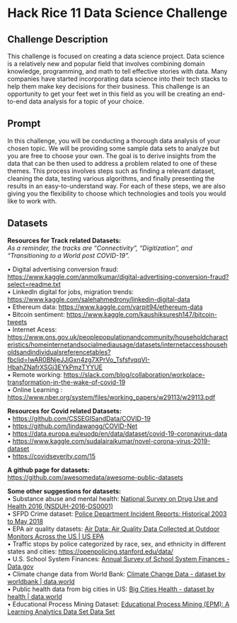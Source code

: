 # Hack Rice 11 Data Science Challenge

## Challenge Description
This challenge is focused on creating a data science project. Data science is a relatively new and popular field that involves combining domain knowledge, programming, and math to tell effective stories with data. Many companies have started incorporating data science into their tech stacks to help them make key decisions for their business. This challenge is an opportunity to get your feet wet in this field as you will be creating an end-to-end data analysis for a topic of your choice.

## Prompt
In this challenge, you will be conducting a thorough data analysis of your chosen topic. We will be providing some sample data sets to analyze but you are free to choose your own. The goal is to derive insights from the data that can be then used to address a problem related to one of these themes. This process involves steps such as finding a relevant dataset, cleaning the data, testing various algorithms, and finally presenting the results in an easy-to-understand way. For each of these steps, we are also giving you the flexibility to choose which technologies and tools you would like to work with.

## Datasets
**Resources for Track related Datasets:**\
*As a reminder, the tracks are “Connectivity”, “Digitization”, and “Transitioning to a World post COVID-19”.*

• Digital advertising conversion fraud: https://www.kaggle.com/anmolkumar/digital-advertising-conversion-fraud?select=readme.txt \
• LinkedIn digital for jobs, migration trends: https://www.kaggle.com/salehahmedrony/linkedin-digital-data \
• Ethereum data: https://www.kaggle.com/varpit94/ethereum-data \
• Bitcoin sentiment: https://www.kaggle.com/kaushiksuresh147/bitcoin-tweets \
• Internet Acess: https://www.ons.gov.uk/peoplepopulationandcommunity/householdcharacteristics/homeinternetandsocialmediausage/datasets/internetaccesshouseholdsandindividualsreferencetables?fbclid=IwAR0BNjeJJjGxn4zg7XPrVo_TsfsfvqqVI-HbahZNafrXSGj3EYkPmzTYYUE \
• Remote working: https://slack.com/blog/collaboration/workplace-transformation-in-the-wake-of-covid-19 \
• Online Learning : https://www.nber.org/system/files/working_papers/w29113/w29113.pdf

**Resources for Covid related Datasets:**\
• https://github.com/CSSEGISandData/COVID-19 \
• https://github.com/lindawangg/COVID-Net \
• https://data.europa.eu/euodp/en/data/dataset/covid-19-coronavirus-data \
• https://www.kaggle.com/sudalairajkumar/novel-corona-virus-2019-dataset \
• https://covidseverity.com/15

**A github page for datasets:**\
https://github.com/awesomedata/awesome-public-datasets

**Some other suggestions for datasets:**\
• Substance abuse and mental health: [National Survey on Drug Use and Health 2016 (NSDUH-2016-DS0001)](https://www.datafiles.samhsa.gov/dataset/national-survey-drug-use-and-health-2016-nsduh-2016-ds0001)\
• SFPD Crime dataset: [Police Department Incident Reports: Historical 2003 to May 2018](https://data.sfgov.org/Public-Safety/Police-Department-Incident-Reports-Historical-2003/tmnf-yvry)\
• EPA air quality datasets: [Air Data: Air Quality Data Collected at Outdoor Monitors Across the US | US EPA](https://www.epa.gov/outdoor-air-quality-data)\
• Traffic stops by police categorized by race, sex, and ethnicity in different states and cities: https://openpolicing.stanford.edu/data/ \
• U.S. School System Finances: [Annual Survey of School System Finances - Data.gov](https://www.google.com/url?q=https://catalog.data.gov/dataset/annual-survey-of-school-system-finances&sa=D&source=editors&ust=1630284158946000&usg=AOvVaw3w3T9D0VWccURRkhGIBriv)\
• Climate change data from World Bank: [Climate Change Data - dataset by worldbank | data.world](https://data.world/worldbank/climate-change-data)\
• Public health data from big cities in US: [Big Cities Health - dataset by health | data.world](https://data.world/health/big-cities-health)\
• Educational Process Mining Dataset: [Educational Process Mining (EPM): A Learning Analytics Data Set Data Set](https://academictorrents.com/details/e24e083cc337695bb84a2b68707695579c0ab4d8)
